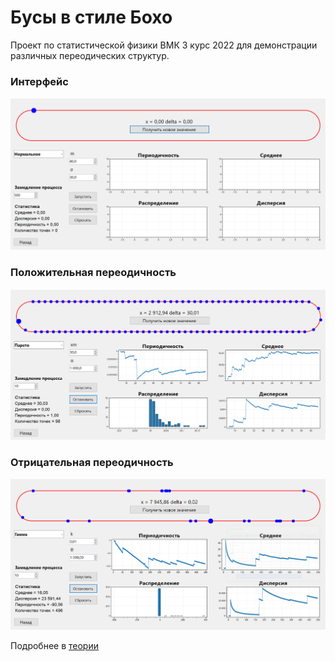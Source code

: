 # Бусы в стиле Бохо
Проект по статистической физики ВМК 3 курс 2022 для демонстрации различных переодических структур.


### Интерфейс
![Интерфейс](img/base.PNG)

### Положительная переодичность
![Положительная переодичность](img/pos.PNG)

### Отрицательная переодичность
![Отрицательная переодичность](img/neg.PNG)

Подробнее в [теории](Теория.pdf)
